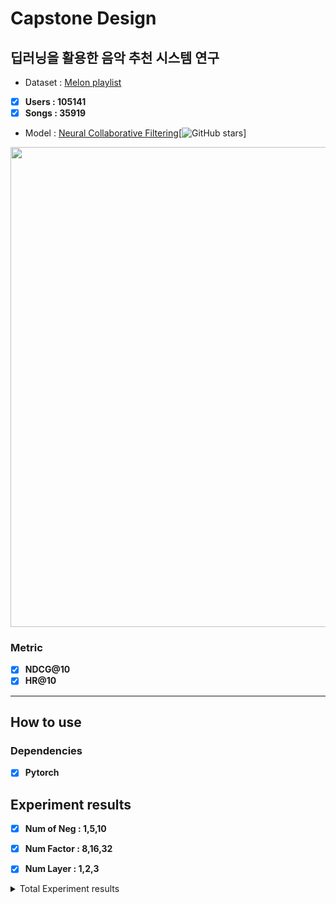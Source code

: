 # Capstone Design
## 딥러닝을 활용한 음악 추천 시스템 연구<br>
* Dataset : [Melon playlist](https://arena.kakao.com/c/8)
- [x] **Users : 105141** 
- [x] **Songs : 35919**  <br>
* Model : [Neural Collaborative Filtering](https://arxiv.org/abs/1708.05031)[![GitHub stars](https://img.shields.io/github/stars/hexiangnan/neural_collaborative_filtering.svg?logo=github&label=Stars)]
<img width='768' src='https://user-images.githubusercontent.com/52492949/98676852-7edb3700-239f-11eb-91e3-e6f40c2ece45.png'>

### Metric 

- [x] **NDCG@10**
- [x] **HR@10** 

---

## How to use 

### Dependencies

- [x] **Pytorch** 


## Experiment results

- [x] **Num of Neg : 1,5,10**<br> 
>
- [x] **Num Factor : 8,16,32**<br> 
>
- [x] **Num Layer : 1,2,3**<br>


<details>
<summary> Total Experiment results </summary>
<div markdown="1">

| HR@10 | NDCG@10 | Num of Neg | Num Factor | Num Layer |
|:-----:|:-------:|:----------:|:----------:|:---------:|
| 0.7912|   0.5140|      1     |      8     |     1     |
| 0.8013|   0.5444|      5     |      8     |     1     |
| 0.7469|   0.5026|      10    |      8     |     1     |
| 0.8224|   0.5610|      1     |      16    |     1     |
| -     |  -      |      5     |      16    |     1     |
| -     |  -      |      10    |      16    |     1     |
| -     |  -      |      1     |      32    |     1     |
| -     |  -      |      5     |      32    |     1     |
| -     |  -      |      10    |      32    |     1     |
| 0.7723|   0.4926|      1     |      8     |     2     |
| -     |  -      |      5     |      8     |     2     |
| -     |  -      |      10    |      8     |     2     |
| -     |  -      |      1     |      16    |     2     |
| -     |  -      |      5     |      16    |     2     |
| -     |  -      |      10    |      16    |     2     |
| -     |  -      |      1     |      32    |     2     |
| -     |  -      |      5     |      32    |     2     |
| -     |  -      |      10    |      32    |     2     |
| 0.8030|   0.5412|      1     |      8     |     3     |
| 0.8026|   0.5524|      5     |      8     |     3     |
| 0.7696|   0.5324|      10    |      8     |     3     |
| 0.8155|   0.5590|      1     |      16    |     3     |
| 0.8152|   0.5732|      5     |      16    |     3     |
| 0.7860|   0.5465|      10    |      16    |     3     |
| -     |  -      |      1     |      32    |     3     |
| -     |  -      |      5     |      32    |     3     |
| -     |  -      |      10    |      32    |     3     |

</div>
</details>